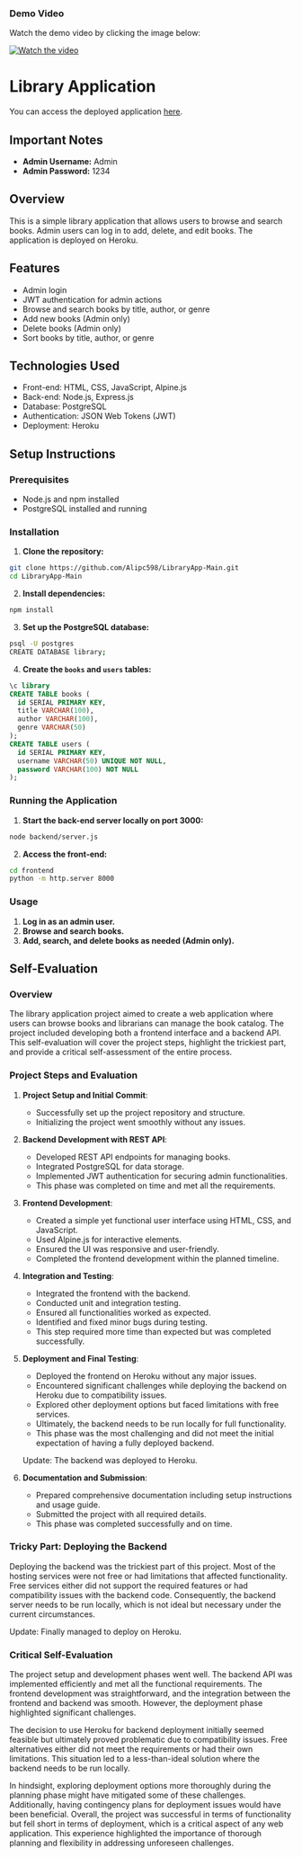 ### Demo Video

Watch the demo video by clicking the image below:

[![Watch the video](https://i.imgur.com/AcVQEDv_d.webp?maxwidth=1520&fidelity=grand)](https://streamable.com/f9h9l1)

# Library Application

You can access the deployed application [here](https://library-ali-ica-65504487e559.herokuapp.com/).

## Important Notes

- **Admin Username:** Admin
- **Admin Password:** 1234


## Overview

This is a simple library application that allows users to browse and search books. Admin users can log in to add, delete, and edit books. The application is deployed on Heroku.

## Features

- Admin login
- JWT authentication for admin actions
- Browse and search books by title, author, or genre
- Add new books (Admin only)
- Delete books (Admin only)
- Sort books by title, author, or genre

## Technologies Used

- Front-end: HTML, CSS, JavaScript, Alpine.js
- Back-end: Node.js, Express.js
- Database: PostgreSQL
- Authentication: JSON Web Tokens (JWT)
- Deployment: Heroku 

## Setup Instructions

### Prerequisites

- Node.js and npm installed
- PostgreSQL installed and running

### Installation

1. **Clone the repository:**

```sh
git clone https://github.com/Alipc598/LibraryApp-Main.git
cd LibraryApp-Main
```

2. **Install dependencies:**

```sh
npm install
```

3. **Set up the PostgreSQL database:**

```sh
psql -U postgres
CREATE DATABASE library;
```

4. **Create the `books` and `users` tables:**

```sql
\c library
CREATE TABLE books (
  id SERIAL PRIMARY KEY,
  title VARCHAR(100),
  author VARCHAR(100),
  genre VARCHAR(50)
);
CREATE TABLE users (
  id SERIAL PRIMARY KEY,
  username VARCHAR(50) UNIQUE NOT NULL,
  password VARCHAR(100) NOT NULL
);
```

### Running the Application

1. **Start the back-end server locally on port 3000:**

```sh
node backend/server.js
```

2. **Access the front-end:**

```sh
cd frontend
python -m http.server 8000
```

### Usage

1. **Log in as an admin user.**
2. **Browse and search books.**
3. **Add, search, and delete books as needed (Admin only).**

## Self-Evaluation

### Overview

The library application project aimed to create a web application where users can browse books and librarians can manage the book catalog. The project included developing both a frontend interface and a backend API. This self-evaluation will cover the project steps, highlight the trickiest part, and provide a critical self-assessment of the entire process.

### Project Steps and Evaluation

1. **Project Setup and Initial Commit**:
   - Successfully set up the project repository and structure.
   - Initializing the project went smoothly without any issues.

2. **Backend Development with REST API**:
   - Developed REST API endpoints for managing books.
   - Integrated PostgreSQL for data storage.
   - Implemented JWT authentication for securing admin functionalities.
   - This phase was completed on time and met all the requirements.

3. **Frontend Development**:
   - Created a simple yet functional user interface using HTML, CSS, and JavaScript.
   - Used Alpine.js for interactive elements.
   - Ensured the UI was responsive and user-friendly.
   - Completed the frontend development within the planned timeline.

4. **Integration and Testing**:
   - Integrated the frontend with the backend.
   - Conducted unit and integration testing.
   - Ensured all functionalities worked as expected.
   - Identified and fixed minor bugs during testing.
   - This step required more time than expected but was completed successfully.

5. **Deployment and Final Testing**:
   - Deployed the frontend on Heroku without any major issues.
   - Encountered significant challenges while deploying the backend on Heroku due to compatibility issues.
   - Explored other deployment options but faced limitations with free services.
   - Ultimately, the backend needs to be run locally for full functionality.
   - This phase was the most challenging and did not meet the initial expectation of having a fully deployed backend.

   Update: The backend was deployed to Heroku.

6. **Documentation and Submission**:
   - Prepared comprehensive documentation including setup instructions and usage guide.
   - Submitted the project with all required details.
   - This phase was completed successfully and on time.

### Tricky Part: Deploying the Backend

Deploying the backend was the trickiest part of this project. Most of the hosting services were not free or had limitations that affected functionality. Free services either did not support the required features or had compatibility issues with the backend code. Consequently, the backend server needs to be run locally, which is not ideal but necessary under the current circumstances.

Update: Finally managed to deploy on Heroku.

### Critical Self-Evaluation

The project setup and development phases went well. The backend API was implemented efficiently and met all the functional requirements. The frontend development was straightforward, and the integration between the frontend and backend was smooth. However, the deployment phase highlighted significant challenges.

The decision to use Heroku for backend deployment initially seemed feasible but ultimately proved problematic due to compatibility issues. Free alternatives either did not meet the requirements or had their own limitations. This situation led to a less-than-ideal solution where the backend needs to be run locally.

In hindsight, exploring deployment options more thoroughly during the planning phase might have mitigated some of these challenges. Additionally, having contingency plans for deployment issues would have been beneficial. Overall, the project was successful in terms of functionality but fell short in terms of deployment, which is a critical aspect of any web application. This experience highlighted the importance of thorough planning and flexibility in addressing unforeseen challenges.
